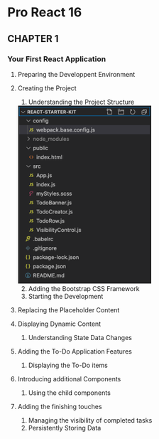 # Pro React 16

## CHAPTER 1

### Your First React Application

1. Preparing the Developpent Environment

2. Creating the Project
    1. Understanding the Project Structure

    <img src="docs/project-structure.png" width="300">

    2. Adding the Bootstrap CSS Framework
    3. Starting the Development

3. Replacing the Placeholder Content

4. Displaying Dynamic Content
    1. Understanding State Data Changes

5. Adding the To-Do Application Features
    1. Displaying the To-Do items

6. Introducing additional Components
    1. Using the child components

7. Adding the finishing touches
    1. Managing the visibility of completed tasks
    2. Persistently Storing Data
